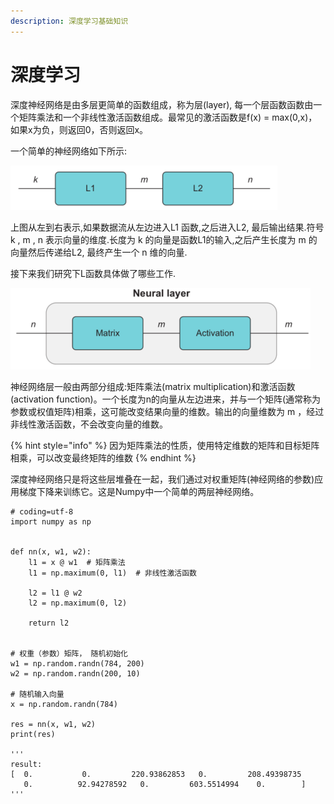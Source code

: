 ```yaml
---
description: 深度学习基础知识
---
```


# 深度学习

深度神经网络是由多层更简单的函数组成，称为层\(layer\), 每一个层函数函数由一个矩阵乘法和一个非线性激活函数组成。最常见的激活函数是f\(x\) = max\(0,x\)，如果x为负，则返回0，否则返回x。

一个简单的神经网络如下所示:

![](../../.gitbook/assets/image%20%2821%29.png)

上图从左到右表示,如果数据流从左边进入L1 函数,之后进入L2, 最后输出结果.符号 k , m , n 表示向量的维度.长度为 k 的向量是函数L1的输入,之后产生长度为 m 的向量然后传递给L2, 最终产生一个 n 维的向量.

接下来我们研究下L函数具体做了哪些工作.

![](../../.gitbook/assets/image%20%2823%29.png)

神经网络层一般由两部分组成:矩阵乘法\(matrix multiplication\)和激活函数\(activation function\)。一个长度为n的向量从左边进来，并与一个矩阵\(通常称为参数或权值矩阵\)相乘，这可能改变结果向量的维数。输出的向量维数为 m ，经过非线性激活函数，不会改变向量的维数。

{% hint style="info" %}
 因为矩阵乘法的性质，使用特定维数的矩阵和目标矩阵相乘，可以改变最终矩阵的维数
{% endhint %}

深度神经网络只是将这些层堆叠在一起，我们通过对权重矩阵\(神经网络的参数\)应用梯度下降来训练它。这是Numpy中一个简单的两层神经网络。

```text
# coding=utf-8
import numpy as np


def nn(x, w1, w2):
    l1 = x @ w1  # 矩阵乘法
    l1 = np.maximum(0, l1)  # 非线性激活函数
    
    l2 = l1 @ w2
    l2 = np.maximum(0, l2)
    
    return l2


# 权重（参数）矩阵， 随机初始化
w1 = np.random.randn(784, 200)
w2 = np.random.randn(200, 10)

# 随机输入向量
x = np.random.randn(784)

res = nn(x, w1, w2)
print(res)

'''
result:
[  0.           0.         220.93862853   0.         208.49398735
   0.          92.94278592   0.         603.5514994    0.        ]
'''
```





